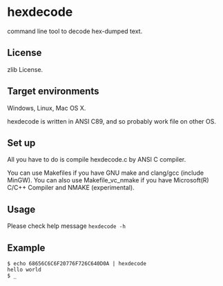 hexdecode
=========

command line tool to decode hex-dumped text.

License
-------

zlib License.

Target environments
-------------------

Windows, Linux, Mac OS X.

hexdecode is written in ANSI C89, and so probably work file on other OS.

Set up
------

All you have to do is compile hexdecode.c by ANSI C compiler.

You can use Makefiles if you have GNU make and clang/gcc (include MinGW).
You can also use Makefile_vc_nmake if you have Microsoft(R) C/C++ Compiler and NMAKE (experimental).

Usage
-----

Please check help message `hexdecode -h`

Example
-------

    $ echo 68656C6C6F20776F726C640D0A | hexdecode
    hello world
    $ _
